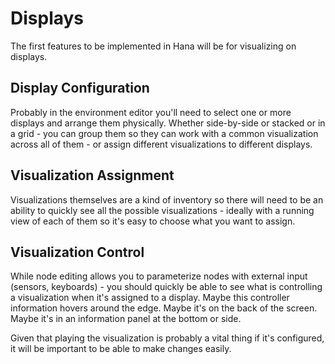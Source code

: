 # Displays
The first features to be implemented in Hana will be for visualizing on displays.

## Display Configuration
Probably in the environment editor you'll need to select one or more displays and arrange them physically. Whether side-by-side or stacked or in a grid - you can group them so they can work with a common visualization across all of them - or assign different visualizations to different displays.

## Visualization Assignment
Visualizations themselves are a kind of inventory so there will need to be an ability to quickly see all the possible visualizations - ideally with a running view of each of them so it's easy to choose what you want to assign.

## Visualization Control
While node editing allows you to parameterize nodes with external input (sensors, keyboards) - you should quickly be able to see what is controlling a visualization when it's assigned to a display. Maybe this controller information hovers around the edge. Maybe it's on the back of the screen. Maybe it's in an information panel at the bottom or side.

Given that playing the visualization is probably a vital thing if it's configured, it will be important to be able to make changes easily.

